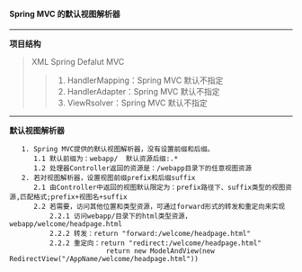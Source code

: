 #### Spring MVC 的默认视图解析器
---
**项目结构**      
>XML Spring Defalut MVC    
>> 1. HandlerMapping：Spring MVC 默认不指定
>> 2. HandlerAdapter：Spring MVC 默认不指定
>> 3. ViewRsolver：Spring MVC 默认不指定
---

**默认视图解析器**   
```
   1. Spring MVC提供的默认视图解析器，没有设置前缀和后缀。
      1.1 默认前缀为：webapp/  默认资源后缀:.*
      1.2 处理器Controller返回的资源是：/webapp目录下的任意视图资源
   2. 若对视图解析器，设置视图前缀prefix和后缀suffix
      2.1 由Controller中返回的视图默认限定为：prefix路径下、suffix类型的视图资源,匹配格式;prefix+视图名+suffix
      2.2 若需要，访问其他位置和类型资源，可通过forward形式的转发和重定向来实现
          2.2.1 访问webapp/目录下的html类型资源，webapp/welcome/headpage.html
          2.2.2 转发：return "forward:/welcome/headpage.html"
          2.2.2 重定向：return "redirect:/welcome/headpage.html"
                        return new ModelAndView(new RedirectView("/AppName/welcome/headpage.html"))
```


